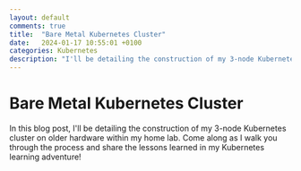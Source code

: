 ```yaml
---
layout: default
comments: true
title:  "Bare Metal Kubernetes Cluster"
date:   2024-01-17 10:55:01 +0100
categories: Kubernetes
description: "I'll be detailing the construction of my 3-node Kubernetes cluster on older hardware within my home lab"
---
```

# Bare Metal Kubernetes Cluster

In this blog post, I'll be detailing the construction of my 3-node Kubernetes cluster on older hardware within my home lab. Come along as I walk you through the process and share the lessons learned in my Kubernetes learning adventure! 





